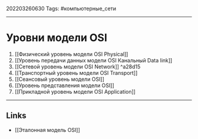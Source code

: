 202203260630
Tags: #компьютерные_сети

---

# Уровни модели OSI
1. [[Физический уровень модели OSI Physical]]
2. [[Уровень передачи данных модели OSI Канальный Data link]]
3. [[Сетевой уровень модели OSI Network]] ^a28d15
4. [[Транспортный уровень модели OSI Transport]]
5. [[Сеансовый уровень модели OSI]]
6. [[Уровень представления модели OSI]]
7. [[Прикладной уровень модели OSI Application]]

---
## Links
- [[Эталонная модель OSI]]
